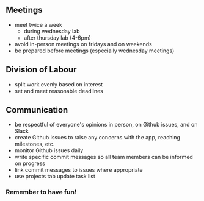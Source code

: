 ## Meetings
- meet twice a week
  - during wednesday lab
  - after thursday lab (4-6pm)
- avoid in-person meetings on fridays and on weekends
- be prepared before meetings (especially wednesday meetings)
 
## Division of Labour
- split work evenly based on interest
- set and meet reasonable deadlines
​
## Communication
- be respectful of everyone's opinions in person, on Github issues, and on Slack
- create Github issues to raise any concerns with the app, reaching milestones, etc.
- monitor Github issues daily
- write specific commit messages so all team members can be informed on progress
- link commit messages to issues where appropriate
- use projects tab update task list


### Remember to have fun!
